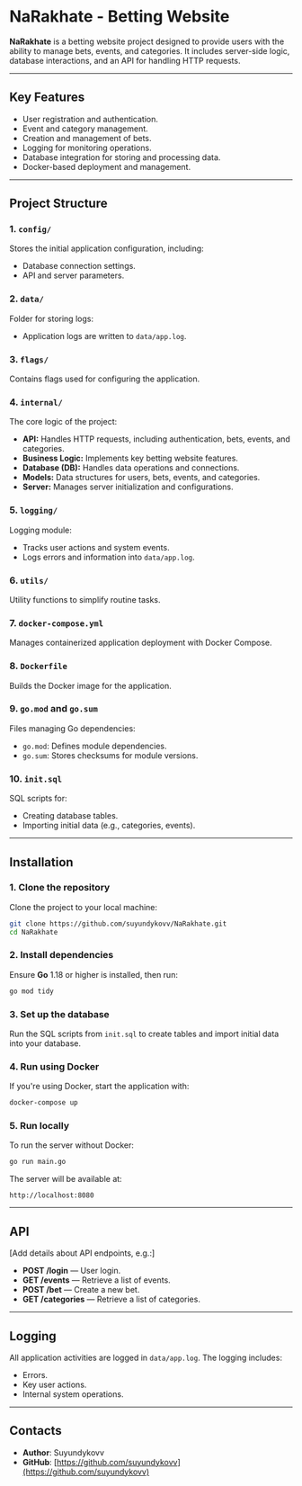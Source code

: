 # NaRakhate - Betting Website

**NaRakhate** is a betting website project designed to provide users with the ability to manage bets, events, and categories. It includes server-side logic, database interactions, and an API for handling HTTP requests.

---

## Key Features
- User registration and authentication.
- Event and category management.
- Creation and management of bets.
- Logging for monitoring operations.
- Database integration for storing and processing data.
- Docker-based deployment and management.

---

## Project Structure

### 1. `config/`
Stores the initial application configuration, including:
- Database connection settings.
- API and server parameters.

### 2. `data/`
Folder for storing logs:
- Application logs are written to `data/app.log`.

### 3. `flags/`
Contains flags used for configuring the application.

### 4. `internal/`
The core logic of the project:
- **API:** Handles HTTP requests, including authentication, bets, events, and categories.
- **Business Logic:** Implements key betting website features.
- **Database (DB):** Handles data operations and connections.
- **Models:** Data structures for users, bets, events, and categories.
- **Server:** Manages server initialization and configurations.

### 5. `logging/`
Logging module:
- Tracks user actions and system events.
- Logs errors and information into `data/app.log`.

### 6. `utils/`
Utility functions to simplify routine tasks.

### 7. `docker-compose.yml`
Manages containerized application deployment with Docker Compose.

### 8. `Dockerfile`
Builds the Docker image for the application.

### 9. `go.mod` and `go.sum`
Files managing Go dependencies:
- `go.mod`: Defines module dependencies.
- `go.sum`: Stores checksums for module versions.

### 10. `init.sql`
SQL scripts for:
- Creating database tables.
- Importing initial data (e.g., categories, events).

---

## Installation

### 1. Clone the repository
Clone the project to your local machine:
```bash
git clone https://github.com/suyundykovv/NaRakhate.git
cd NaRakhate
```

### 2. Install dependencies
Ensure **Go** 1.18 or higher is installed, then run:
```bash
go mod tidy
```

### 3. Set up the database
Run the SQL scripts from `init.sql` to create tables and import initial data into your database.

### 4. Run using Docker
If you're using Docker, start the application with:
```bash
docker-compose up
```

### 5. Run locally
To run the server without Docker:
```bash
go run main.go
```

The server will be available at:
```text
http://localhost:8080
```

---

## API
[Add details about API endpoints, e.g.:]
- **POST /login** — User login.
- **GET /events** — Retrieve a list of events.
- **POST /bet** — Create a new bet.
- **GET /categories** — Retrieve a list of categories.

---

## Logging
All application activities are logged in `data/app.log`. The logging includes:
- Errors.
- Key user actions.
- Internal system operations.

---

## Contacts
- **Author**: Suyundykovv
- **GitHub**: [https://github.com/suyundykovv](https://github.com/suyundykovv)